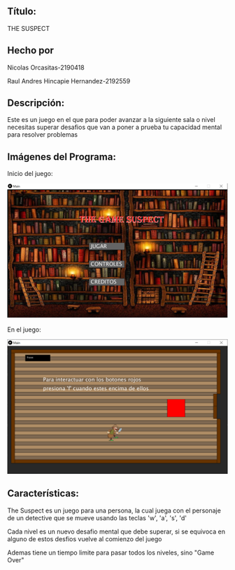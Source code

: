 ## **Título**: 	
	
THE SUSPECT

## **Hecho por**
	
Nicolas Orcasitas-2190418

Raul Andres Hincapie Hernandez-2192559

## **Descripción**: 

Este es un juego en el que para poder avanzar a la siguiente sala o nivel necesitas superar desafios que van a poner a prueba tu capacidad mental para resolver problemas

## **Imágenes del Programa**: 

Inicio del juego:

![./SuspectInicio.png](./SuspectInicio.png)

En el juego:

![./SuspectGame.png](./SuspectGame.png)

## **Características**: 

The Suspect es un juego para una persona, la cual juega con el personaje de un detective que se mueve usando las teclas 'w', 'a', 's', 'd'

Cada nivel es un nuevo desafio mental que debe superar, si se equivoca en alguno de estos desfios vuelve al comienzo del juego

Ademas tiene un tiempo limite para pasar todos los niveles, sino "Game Over"


